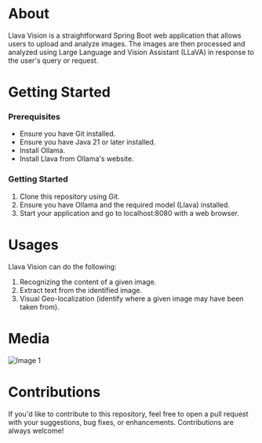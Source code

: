 # About 
Llava Vision is a straightforward Spring Boot web application that allows users to upload and analyze images. The images are then processed and analyzed using Large Language and Vision Assistant (LLaVA) in response to the user's query or request.

# Getting Started 

### Prerequisites
* Ensure you have Git installed.
* Ensure you have Java 21 or later installed.
* Install Ollama.
* Install Llava from Ollama's website.

### Getting Started
1. Clone this repository using Git.
2. Ensure you have Ollama  and the required model (Llava) installed.
3. Start your application and go to localhost:8080 with a web browser.
 
# Usages
Llava Vision can do the following:
1. Recognizing the content of a given image.
2. Extract text from the identified image.
3. Visual Geo-localization (identify where a given image may have been taken from).

# Media 
![Image 1](https://i.imgur.com/lbMnNuv.png)

# Contributions 
If you'd like to contribute to this repository, feel free to open a pull request with your suggestions, bug fixes, or enhancements. Contributions are always welcome!
